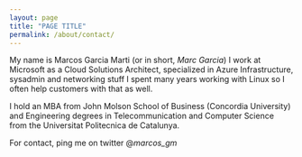 ```yaml
---
layout: page
title: "PAGE TITLE"
permalink: /about/contact/
---
```

My name is Marcos Garcia Marti (or in short, *Marc Garcia*)
I work at Microsoft as a Cloud Solutions Architect, specialized in Azure Infrastructure, sysadmin and networking stuff
I spent many years working with Linux so I often help customers with that as well.

I hold an MBA from John Molson School of Business (Concordia University) and Engineering degrees in Telecommunication and Computer Science from the Universitat Politecnica de Catalunya.

For contact, ping me on twitter @_marcos_gm_
